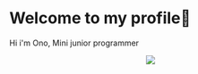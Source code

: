 # Welcome to my profile👋
Hi i'm Ono, Mini junior programmer
<p align="center">
  <a href="https://discord.com/users/373731784711471104">
    <img src="https://skillicons.dev/icons?i=discord" />
  </a>
</p>















<!--
**Oceannnx/Oceannnx** is a ✨ _special_ ✨ repository because its `README.md` (this file) appears on your GitHub profile.

Here are some ideas to get you started:

- 🔭 I’m currently working on ...
- 🌱 I’m currently learning ...
- 👯 I’m looking to collaborate on ...
- 🤔 I’m looking for help with ...
- 💬 Ask me about ...
- 📫 How to reach me: ...
- 😄 Pronouns: ...
- ⚡ Fun fact: ...
-->
